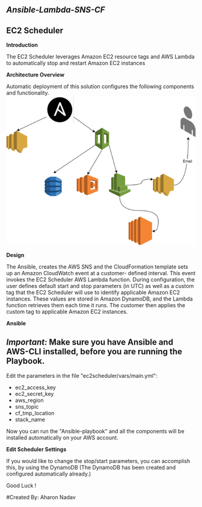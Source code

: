 *Ansible-Lambda-SNS-CF*
-
EC2 Scheduler
-
 **Introduction**

The EC2 Scheduler leverages Amazon EC2 resource tags and AWS Lambda to automatically stop and restart Amazon EC2 instances

**Architecture Overview**

Automatic deployment of this solution configures the following components and functionality.
![Ansible-ec2 Scheduler](Scheduler.png)

 **Design**

The Ansible, creates the AWS SNS and the CloudFormation template sets up an Amazon CloudWatch event at a customer- defined interval. This event invokes the EC2 Scheduler AWS Lambda function. During configuration, the user defines default start and stop parameters (in UTC) as well as a custom tag that the EC2 Scheduler will use to identify applicable Amazon EC2 instances. These values are stored in Amazon DynamoDB, and the Lambda function retrieves them each time it runs. The customer then applies the custom tag to applicable Amazon EC2 instances.

**Ansible**

***Important:***
 Make sure you have Ansible and AWS-CLI installed, before you are running the Playbook.
---

Edit the parameters in the file "ec2scheduler/vars/main.yml":
- ec2_access_key
- ec2_secret_key
- aws_region
- sns_topic
- cf_tmp_location
- stack_name

Now you can run the "Ansible-playbook" and all the components will be installed automatically on your AWS account.

**Edit Scheduler Settings**

If you would like to change the stop/start parameters, you can accomplish this, by using the DynamoDB (The DynamoDB has been created and configured automatically already.)


Good Luck !

#Created By: Aharon Nadav
